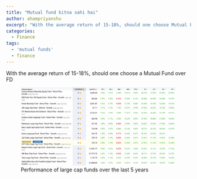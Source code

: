 ```yaml
---
title: "Mutual fund kitna sahi hai"
author: ahampriyanshu
excerpt: "With the average return of 15-18%, should one choose Mutual Funds over FD"
categories:
  - Finance
tags:
  - 'mutual funds'
  - finance
---
```


With the average return of 15-18%, should one choose a Mutual Fund over FD

<figure class="align-center">
  <img src="https://github.com/ahampriyanshu/meta/blob/main/blog/mutual-funds.png?raw=true" alt="loading">
  <figcaption>Performance of large cap funds over the last 5 years</figcaption>
</figure> 